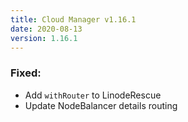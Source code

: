 ```yaml
---
title: Cloud Manager v1.16.1
date: 2020-08-13
version: 1.16.1
---
```


### Fixed:

- Add `withRouter` to LinodeRescue
- Update NodeBalancer details routing
